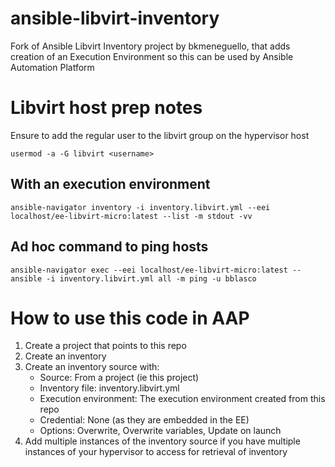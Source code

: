# ansible-libvirt-inventory

Fork of Ansible Libvirt Inventory project by bkmeneguello, that adds creation of an Execution Environment so this can be used
by Ansible Automation Platform

# Libvirt host prep notes

Ensure to add the regular user to the libvirt group on the hypervisor host
```
usermod -a -G libvirt <username>
```

## With an execution environment

```
ansible-navigator inventory -i inventory.libvirt.yml --eei localhost/ee-libvirt-micro:latest --list -m stdout -vv

```

## Ad hoc command to ping hosts
```
ansible-navigator exec --eei localhost/ee-libvirt-micro:latest -- ansible -i inventory.libvirt.yml all -m ping -u bblasco
```

# How to use this code in AAP

1. Create a project that points to this repo
2. Create an inventory
3. Create an inventory source with:
    - Source: From a project (ie this project)
    - Inventory file: inventory.libvirt.yml
    - Execution environment: The execution environment created from this repo
    - Credential: None (as they are embedded in the EE)
    - Options: Overwrite, Overwrite variables, Update on launch
4. Add multiple instances of the inventory source if you have multiple instances of your hypervisor to access for retrieval of inventory
